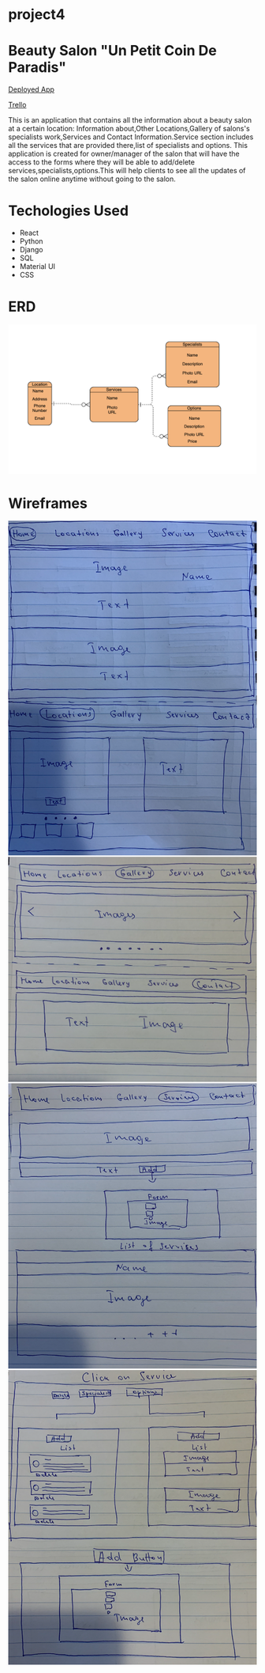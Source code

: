 # project4
# Beauty Salon "Un Petit Coin De Paradis"

 [Deployed App](https://shrouded-crag-12735.herokuapp.com)
 
 
 
[Trello](https://trello.com/b/NUO8korJ/project-4)

This is an application  that contains all the information about a beauty salon at a certain location: 
Information about,Other Locations,Gallery of salons's specialists work,Services and Contact Information.Service section includes
 all the services that are provided there,list  of specialists  and options. 
This application is created for owner/manager of the salon that will have the access to the forms where they will be able to 
add/delete services,specialists,options.This will help clients to see all the updates of the salon online anytime without going
 to the salon.

# Techologies Used

- React
- Python
- Django
- SQL
- Material UI
- CSS

# ERD

![alt text](https://github.com/Tinuta94/project4/blob/master/Screen%20Shot%202019-10-13%20at%202.09.05%20PM.png)
# Wireframes

![alt text](https://github.com/Tinuta94/project4/blob/master/first.png)
![alt text](https://github.com/Tinuta94/project4/blob/master/second.png)
![alt text](https://github.com/Tinuta94/project4/blob/master/third.png)
![alt text](https://github.com/Tinuta94/project4/blob/master/fourth.png)


